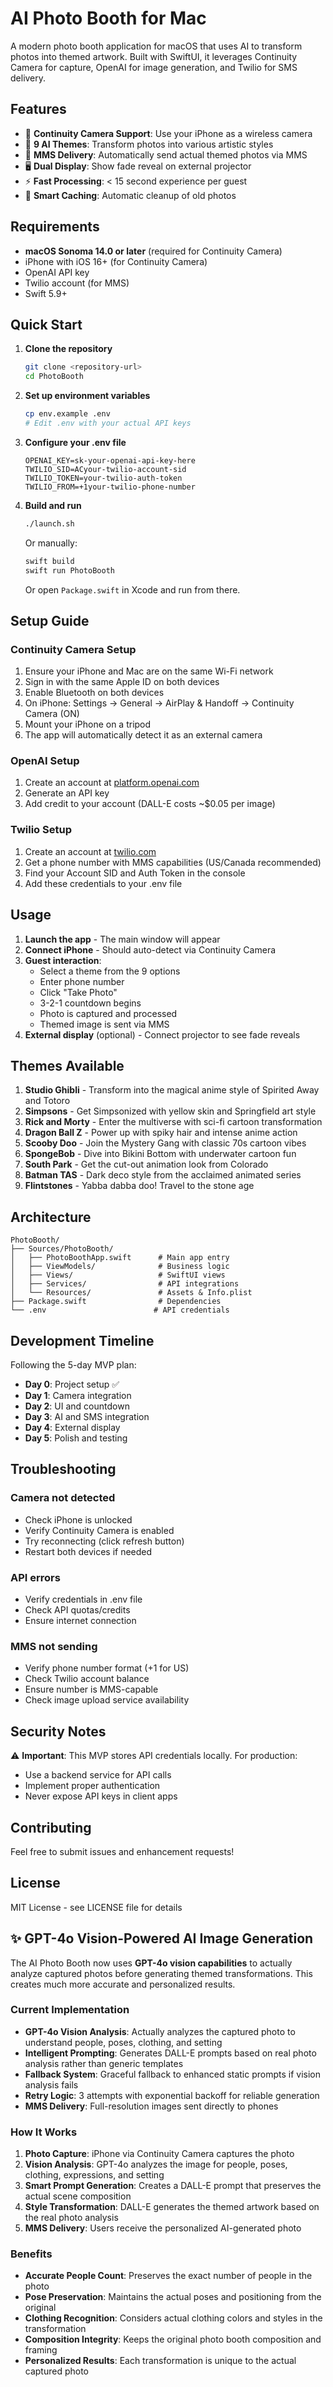 # AI Photo Booth for Mac

A modern photo booth application for macOS that uses AI to transform photos into themed artwork. Built with SwiftUI, it leverages Continuity Camera for capture, OpenAI for image generation, and Twilio for SMS delivery.

## Features

- 📸 **Continuity Camera Support**: Use your iPhone as a wireless camera
- 🎨 **9 AI Themes**: Transform photos into various artistic styles
- 📱 **MMS Delivery**: Automatically send actual themed photos via MMS
- 🖥️ **Dual Display**: Show fade reveal on external projector
- ⚡ **Fast Processing**: < 15 second experience per guest
- 💾 **Smart Caching**: Automatic cleanup of old photos

## Requirements

- **macOS Sonoma 14.0 or later** (required for Continuity Camera)
- iPhone with iOS 16+ (for Continuity Camera)
- OpenAI API key
- Twilio account (for MMS)
- Swift 5.9+

## Quick Start

1. **Clone the repository**
   ```bash
   git clone <repository-url>
   cd PhotoBooth
   ```

2. **Set up environment variables**
   ```bash
   cp env.example .env
   # Edit .env with your actual API keys
   ```

3. **Configure your .env file**
   ```
   OPENAI_KEY=sk-your-openai-api-key-here
   TWILIO_SID=ACyour-twilio-account-sid
   TWILIO_TOKEN=your-twilio-auth-token
   TWILIO_FROM=+1your-twilio-phone-number
   ```

4. **Build and run**
   ```bash
   ./launch.sh
   ```

   Or manually:
   ```bash
   swift build
   swift run PhotoBooth
   ```

   Or open `Package.swift` in Xcode and run from there.

## Setup Guide

### Continuity Camera Setup

1. Ensure your iPhone and Mac are on the same Wi-Fi network
2. Sign in with the same Apple ID on both devices
3. Enable Bluetooth on both devices
4. On iPhone: Settings → General → AirPlay & Handoff → Continuity Camera (ON)
5. Mount your iPhone on a tripod
6. The app will automatically detect it as an external camera

### OpenAI Setup

1. Create an account at [platform.openai.com](https://platform.openai.com)
2. Generate an API key
3. Add credit to your account (DALL-E costs ~$0.05 per image)

### Twilio Setup

1. Create an account at [twilio.com](https://www.twilio.com)
2. Get a phone number with MMS capabilities (US/Canada recommended)
3. Find your Account SID and Auth Token in the console
4. Add these credentials to your .env file

## Usage

1. **Launch the app** - The main window will appear
2. **Connect iPhone** - Should auto-detect via Continuity Camera
3. **Guest interaction**:
   - Select a theme from the 9 options
   - Enter phone number
   - Click "Take Photo"
   - 3-2-1 countdown begins
   - Photo is captured and processed
   - Themed image is sent via MMS
4. **External display** (optional) - Connect projector to see fade reveals

## Themes Available

1. **Studio Ghibli** - Transform into the magical anime style of Spirited Away and Totoro
2. **Simpsons** - Get Simpsonized with yellow skin and Springfield art style
3. **Rick and Morty** - Enter the multiverse with sci-fi cartoon transformation
4. **Dragon Ball Z** - Power up with spiky hair and intense anime action
5. **Scooby Doo** - Join the Mystery Gang with classic 70s cartoon vibes
6. **SpongeBob** - Dive into Bikini Bottom with underwater cartoon fun
7. **South Park** - Get the cut-out animation look from Colorado
8. **Batman TAS** - Dark deco style from the acclaimed animated series
9. **Flintstones** - Yabba dabba doo! Travel to the stone age

## Architecture

```
PhotoBooth/
├── Sources/PhotoBooth/
│   ├── PhotoBoothApp.swift      # Main app entry
│   ├── ViewModels/              # Business logic
│   ├── Views/                   # SwiftUI views
│   ├── Services/                # API integrations
│   └── Resources/               # Assets & Info.plist
├── Package.swift                # Dependencies
└── .env                        # API credentials
```

## Development Timeline

Following the 5-day MVP plan:
- **Day 0**: Project setup ✅
- **Day 1**: Camera integration
- **Day 2**: UI and countdown
- **Day 3**: AI and SMS integration
- **Day 4**: External display
- **Day 5**: Polish and testing

## Troubleshooting

### Camera not detected
- Check iPhone is unlocked
- Verify Continuity Camera is enabled
- Try reconnecting (click refresh button)
- Restart both devices if needed

### API errors
- Verify credentials in .env file
- Check API quotas/credits
- Ensure internet connection

### MMS not sending
- Verify phone number format (+1 for US)
- Check Twilio account balance
- Ensure number is MMS-capable
- Check image upload service availability

## Security Notes

⚠️ **Important**: This MVP stores API credentials locally. For production:
- Use a backend service for API calls
- Implement proper authentication
- Never expose API keys in client apps

## Contributing

Feel free to submit issues and enhancement requests!

## License

MIT License - see LICENSE file for details 

## ✨ **GPT-4o Vision-Powered AI Image Generation**

The AI Photo Booth now uses **GPT-4o vision capabilities** to actually analyze captured photos before generating themed transformations. This creates much more accurate and personalized results.

### Current Implementation
- **GPT-4o Vision Analysis**: Actually analyzes the captured photo to understand people, poses, clothing, and setting
- **Intelligent Prompting**: Generates DALL-E prompts based on real photo analysis rather than generic templates
- **Fallback System**: Graceful fallback to enhanced static prompts if vision analysis fails
- **Retry Logic**: 3 attempts with exponential backoff for reliable generation
- **MMS Delivery**: Full-resolution images sent directly to phones

### How It Works
1. **Photo Capture**: iPhone via Continuity Camera captures the photo
2. **Vision Analysis**: GPT-4o analyzes the image for people, poses, clothing, expressions, and setting
3. **Smart Prompt Generation**: Creates a DALL-E prompt that preserves the actual scene composition
4. **Style Transformation**: DALL-E generates the themed artwork based on the real photo analysis
5. **MMS Delivery**: Users receive the personalized AI-generated photo

### Benefits
- **Accurate People Count**: Preserves the exact number of people in the photo
- **Pose Preservation**: Maintains the actual poses and positioning from the original
- **Clothing Recognition**: Considers actual clothing colors and styles in the transformation
- **Composition Integrity**: Keeps the original photo booth composition and framing
- **Personalized Results**: Each transformation is unique to the actual captured photo 